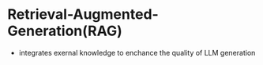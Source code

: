 # Retrieval-Augmented-Generation(RAG)
+ integrates exernal knowledge to enchance the quality of LLM generation
